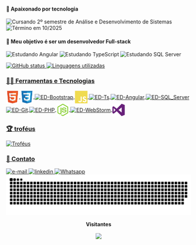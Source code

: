 #### 🔭 Apaixonado por tecnologia
<img src="https://img.shields.io/badge/Cursando-2º%20semestre%20de%20Análise%20e%20Desenvolvimento%20de%20Sistemas-FF1493?style=for-the-badge" alt="Cursando 2º semestre de Análise e Desenvolvimento de Sistemas" title="Cursando 2º semestre de Análise e Desenvolvimento de Sistemas" style="height: 25px;"> <img src="https://img.shields.io/badge/Término-10/2025-6b088b?style=for-the-badge" alt="Término em 10/2025" title="Término em 10/2025" style="height: 25px;">
#### 🎯 Meu objetivo é ser um desenvolvedor Full-stack
<img src="https://img.shields.io/badge/-Estudando%20Angular-808080?style=for-the-badge&logo=angular&logoColor=red&color=aliceblue" alt="Estudando Angular" title="Estudando Angular" style="height: 22px;"> <img src="https://img.shields.io/badge/-Estudando%20TypeScript-808080?style=for-the-badge&logo=typescript&logoColor=blue&color=aliceblue" alt="Estudando TypeScript" title="Estudando TypeScript" style="height: 22px;"> <img src="https://img.shields.io/badge/-Estudando%20SQL%20Server-808080?style=for-the-badge&logo=microsoftsqlserver&logoColor=black&color=aliceblue" alt="Estudando SQL Server" title="Estudando SQL Server" style="height: 22px;">


<div align="left">
  <a href="https://github.com/EdCarlos-Fernandes">
  <img height="140em" src="https://github-readme-stats.vercel.app/api?username=EdCarlos-Fernandes&show_icons=true&theme=dark#gh-dark-mode-only" title="GitHub status"/>
  <img height="140em" src="https://github-readme-stats.vercel.app/api/top-langs/?username=EdCarlos-Fernandes&layout=compact" title="Linguagens utilizadas"/>
</div>

### 👨‍💻 Ferramentas e Tecnologias
<div>
  <img align="center" alt="ED-HTML" width="35" title="HTML5" src="https://raw.githubusercontent.com/devicons/devicon/master/icons/html5/html5-original.svg">
  <img align="center" alt="ED-CSS" width="35" title="CSS3" src="https://raw.githubusercontent.com/devicons/devicon/master/icons/css3/css3-original.svg">
  <img align="center" alt="ED-Bootstrap" width="35" title="Bootstrap" src="https://cdn.jsdelivr.net/gh/devicons/devicon/icons/bootstrap/bootstrap-original.svg">
  <img align="center" alt="ED-Js" width="35" title="Javascript" src="https://raw.githubusercontent.com/devicons/devicon/master/icons/javascript/javascript-plain.svg">
  <img align="center" alt="ED-Ts" width="35" title="Typescript" src="https://cdn.jsdelivr.net/gh/devicons/devicon/icons/typescript/typescript-original.svg">
  <img align="center" alt="ED-Angular" width="35" title="Angular" src="https://cdn.jsdelivr.net/gh/devicons/devicon/icons/angularjs/angularjs-original.svg" />
  <img align="center" alt="ED-SQL_Server" width="35" title="SQL Server" src="https://cdn.jsdelivr.net/gh/devicons/devicon/icons/microsoftsqlserver/microsoftsqlserver-plain-wordmark.svg" />
  <img align="center" alt="ED-Git" width="35" title="Git" src="https://cdn.jsdelivr.net/gh/devicons/devicon/icons/git/git-original.svg" />
  <img align="center" alt="ED-PHP" width="35" title="PHP" src="https://cdn.jsdelivr.net/gh/devicons/devicon/icons/php/php-original.svg" />
  <img align="center" alt="ED-Node.js" width="35" title="Node.JS" src="https://raw.githubusercontent.com/devicons/devicon/master/icons/nodejs/nodejs-original.svg">
  <img align="center" alt="ED-WebStorm" width="35" title="Webstorm" src="https://cdn.jsdelivr.net/gh/devicons/devicon/icons/webstorm/webstorm-original.svg" />
  <img align="center" alt="ED-VSCode" width="35" title="VSCode" src="https://raw.githubusercontent.com/devicons/devicon/master/icons/visualstudio/visualstudio-plain.svg">

</div>

### 🏆 troféus
<img src="https://github-profile-trophy.vercel.app/?username=EdCarlos-Fernandes&theme=dark&column=7" height="150" title="Troféus"/>

### 📶 Contato
<div> 
  <a href = "https://mail.google.com/mail/?view=cm&fs=1&to=edcarlosfernandes017@gmail.com" target="_blank">
    <img src="https://img.shields.io/badge/-Gmail-%23333?style=for-the-badge&logo=gmail&logoColor=white" alt="e-mail" title="e-mail">
  </a>
  <a href="https://www.linkedin.com/in/edcarlos-fernandes" target="_blank">
    <img src="https://img.shields.io/badge/-LinkedIn-%230077B5?style=for-the-badge&logo=linkedin&logoColor=white" alt="linkedin" title="linkedin">
  </a>
  <a href="https://api.whatsapp.com/send?phone=5511910276204" target="_blank">
    <img src="https://img.shields.io/badge/WhatsApp-25D366?style=for-the-badge&logo=whatsapp&logoColor=white" target="_blank" alt="Whatsapp" title="Whatsapp">
  </a>
</div>

<img src="https://github.com/EdCarlos-Fernandes/EdCarlos-Fernandes/blob/main/ed-snake.svg" alt="joguinho snake">



<div align="center">
  <p align="centre">
    <b>Visitantes</b>
  </p>
  
  <p align="center">
    <img align="center" src="https://profile-counter.glitch.me/{EdCarlos-Fernandes}/count.svg" />
  </p> 
</div>
